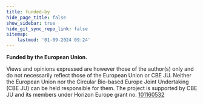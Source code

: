 ```yaml
---
title: funded-by
hide_page_title: false
show_sidebar: true
hide_git_sync_repo_link: false
sitemap:
    lastmod: '01-09-2024 09:24'
---
```


**Funded by the European Union.** 

Views and opinions expressed are however those of the author(s) only and do not necessarily reflect those of the European Union or CBE JU. Neither the European Union nor the Circular Bio-based Europe Joint Undertaking (CBE JU) can be held responsible for them. The project is supported by CBE JU and its members under Horizon Europe grant no. [101160532](https://cordis.europa.eu/project/id/101160532)
